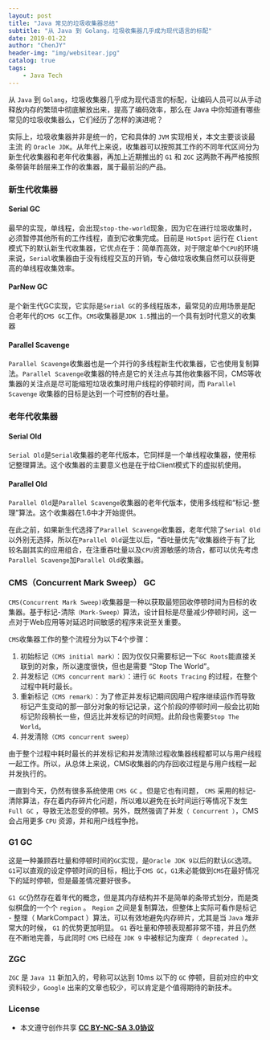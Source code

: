 ```yaml
---
layout: post
title: "Java 常见的垃圾收集器总结"
subtitle: "从 Java 到 Golang，垃圾收集器几乎成为现代语言的标配"
date: 2019-01-22
author: "ChenJY"
header-img: "img/websitear.jpg"
catalog: true
tags: 
    - Java Tech
---
```


从 `Java` 到 `Golang`，垃圾收集器几乎成为现代语言的标配，让编码人员可以从手动释放内存的繁琐中彻底解放出来，提高了编码效率，那么在 Java 中你知道有哪些常见的垃圾收集器么，它们经历了怎样的演进呢？

实际上，垃圾收集器并非是统一的，它和具体的 `JVM` 实现相关，本文主要谈谈最主流 的 `Oracle JDK`。从年代上来说，收集器可以按照其工作的不同年代区间分为新生代收集器和老年代收集器，再加上近期推出的 `G1` 和 `ZGC` 这两款不再严格按照条带装年龄层来工作的收集器，属于最前沿的产品。

### 新生代收集器

#### Serial GC
最早的实现，单线程，会出现`stop-the-world`现象，因为它在进行垃圾收集时，必须暂停其他所有的工作线程，直到它收集完成。目前是 `HotSpot` 运行在 `Client` 模式下的默认新生代收集器，它优点在于：简单而高效，对于限定单个`CPU`的环境来说，`Serial`收集器由于没有线程交互的开销，专心做垃圾收集自然可以获得更高的单线程收集效率。

#### ParNew GC
是个新生代GC实现，它实际是`Serial GC`的多线程版本，最常见的应用场景是配合老年代的`CMS GC`工作。`CMS`收集器是`JDK 1.5`推出的一个具有划时代意义的收集器

#### Parallel Scavenge
`Parallel Scavenge`收集器也是一个并行的多线程新生代收集器，它也使用复制算法。`Parallel Scavenge`收集器的特点是它的关注点与其他收集器不同，CMS等收集器的关注点是尽可能缩短垃圾收集时用户线程的停顿时间，而 `Parallel Scavenge` 收集器的目标是达到一个可控制的吞吐量。

### 老年代收集器
#### Serial Old
`Serial Old`是`Serial`收集器的老年代版本，它同样是一个单线程收集器，使用标记整理算法。这个收集器的主要意义也是在于给Client模式下的虚拟机使用。

#### Parallel Old
`Parallel Old`是`Parallel Scavenge`收集器的老年代版本，使用多线程和“标记-整理”算法。这个收集器在1.6中才开始提供。

在此之前，如果新生代选择了`Parallel Scavenge`收集器，老年代除了`Serial Old`以外别无选择，所以在`Parallel Old`诞生以后，“吞吐量优先”收集器终于有了比较名副其实的应用组合，在注重吞吐量以及`CPU`资源敏感的场合，都可以优先考虑`Parallel Scavenge`加`Parallel Old`收集器。

### CMS（Concurrent Mark Sweep） GC
`CMS(Concurrent Mark Sweep)`收集器是一种以获取最短回收停顿时间为目标的收集器。基于标记-清除`（Mark-Sweep）`算法，设计目标是尽量减少停顿时间，这一点对于Web应用等对延迟时间敏感的程序来说至关重要。

`CMS`收集器工作的整个流程分为以下4个步骤：

1. 初始标记`（CMS initial mark）`：因为仅仅只需要标记一下`GC Roots`能直接关联到的对象，所以速度很快，但也是需要 “Stop The World”。
2. 并发标记`（CMS concurrent mark）`：进行 `GC Roots Tracing` 的过程，在整个过程中耗时最长。
3. 重新标记`（CMS remark）`：为了修正并发标记期间因用户程序继续运作而导致标记产生变动的那一部分对象的标记记录，这个阶段的停顿时间一般会比初始标记阶段稍长一些，但远比并发标记的时间短。此阶段也需要`Stop The World`。
4. 并发清除`（CMS concurrent sweep）`

由于整个过程中耗时最长的并发标记和并发清除过程收集器线程都可以与用户线程一起工作。所以，从总体上来说，CMS收集器的内存回收过程是与用户线程一起并发执行的。

一直到今天，仍然有很多系统使用 `CMS GC` 。但是它也有问题， `CMS` 采用的标记-清除算法，存在着内存碎片化问题，所以难以避免在长时间运行等情况下发生 `Full GC` ，导致无法忍受的停顿。另外，既然强调了并发`（ Concurrent ）`，CMS 会占用更多 `CPU` 资源，并和用户线程争抢。

### G1 GC
这是一种兼顾吞吐量和停顿时间的`GC`实现，是`Oracle JDK 9`以后的默认`GC`选项。`G1`可以直观的设定停顿时间的目标，相比于`CMS GC`，`G1`未必能做到`CMS`在最好情况 下的延时停顿，但是最差情况要好很多。

`G1 GC`仍然存在着年代的概念，但是其内存结构并不是简单的条带式划分，而是类似棋盘的一个个 `region` 。 `Region` 之间是复制算法，但整体上实际可看作是标记 - 整理（ MarkCompact ）算法，可以有效地避免内存碎片，尤其是当 `Java` 堆非常大的时候， `G1` 的优势更加明显。 `G1` 吞吐量和停顿表现都非常不错，并且仍然在不断地完善，与此同时 `CMS` 已经在 `JDK 9` 中被标记为废弃`（ deprecated ）`。

### ZGC
`ZGC` 是 `Java 11` 新加入的，号称可以达到 10ms 以下的 `GC` 停顿，目前对应的中文资料较少，`Google` 出来的文章也较少，可以肯定是个值得期待的新技术。

### License
* 本文遵守创作共享 <a href="https://creativecommons.org/licenses/by-nc-sa/3.0/cn/" target="_blank"><b>CC BY-NC-SA 3.0协议</b></a>